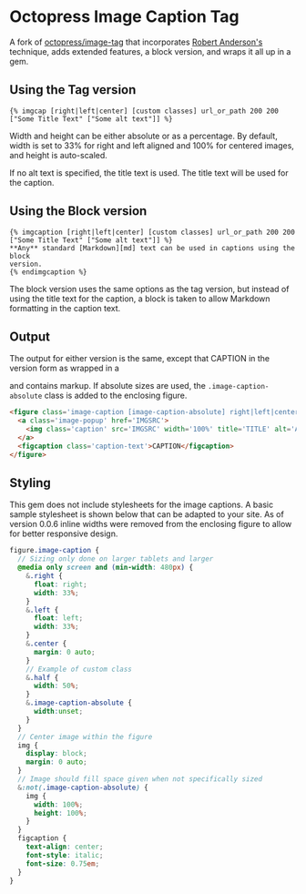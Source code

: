 # Octopress Image Caption Tag

A fork of [octopress/image-tag][img] that incorporates [Robert
Anderson's][zerosharp] technique, adds extended features, a block version,
and wraps it all up in a gem.

## Using the Tag version
```liquid
{% imgcap [right|left|center] [custom classes] url_or_path 200 200 ["Some Title Text" ["Some alt text"]] %}
```
Width and height can be either absolute or as a percentage. By default, width is
set to 33% for right and left aligned and 100% for centered images, and height
is auto-scaled.

If no alt text is specified, the title text is used. The title text will be used
for the caption.

## Using the Block version
```liquid
{% imgcaption [right|left|center] [custom classes] url_or_path 200 200 ["Some Title Text" ["Some alt text"]] %}
**Any** standard [Markdown][md] text can be used in captions using the block
version.
{% endimgcaption %}
```
The block version uses the same options as the tag version, but instead of using
the title text for the caption, a block is taken to allow Markdown formatting
in the caption text.

## Output
The output for either version is the same, except that CAPTION in the version
form as wrapped in a <p> and contains markup. If absolute sizes are used, the
`.image-caption-absolute` class is added to the enclosing figure.
```html
<figure class='image-caption [image-caption-absolute] right|left|center [custom classes]'>
  <a class='image-popup' href='IMGSRC'>
    <img class='caption' src='IMGSRC' width='100%' title='TITLE' alt='ALT'>
  </a>
  <figcaption class='caption-text'>CAPTION</figcaption>
</figure>
```

## Styling
This gem does not include stylesheets for the image captions. A basic sample
stylesheet is shown below that can be adapted to your site. As of version 
0.0.6 inline widths were removed from the enclosing figure to allow for
better responsive design.
```scss
figure.image-caption {
  // Sizing only done on larger tablets and larger
  @media only screen and (min-width: 480px) {
    &.right {
      float: right;
      width: 33%;
    }
    &.left {
      float: left;
      width: 33%;
    }
    &.center {
      margin: 0 auto;
    }
    // Example of custom class
    &.half {
      width: 50%;
    }
    &.image-caption-absolute {
      width:unset;
    }
  }
  // Center image within the figure
  img {
    display: block;
    margin: 0 auto;
  }
  // Image should fill space given when not specifically sized
  &:not(.image-caption-absolute) {
    img {
      width: 100%;
      height: 100%;
    }
  }
  figcaption {
    text-align: center;
    font-style: italic;
    font-size: 0.75em;
  }
}
```

[md]: https://daringfireball.net/projects/markdown/
[img]: https://github.com/octopress/image-tag
[zerosharp]: http://blog.zerosharp.com/image-captions-for-octopress/
